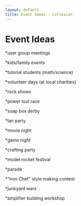 ```yaml
---
layout: default
title: Event Ideas - Collexion
---
```


# Event Ideas

*user group meetings


*kids/family events


*tutorial students (math/science)


*volunteer days (at local charities)


*rock shows


*power tool race


*soap box derby


*lan party


*movie night


*game night


*crafting party


*model rocket festival


*parade


*"Iron Chef" style making contest


*junkyard wars


*amplifier building workshop